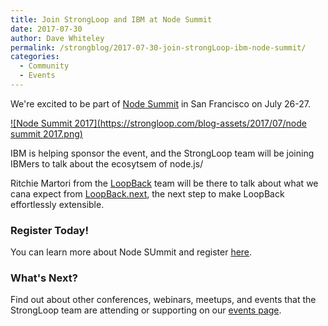 ```yaml
---
title: Join StrongLoop and IBM at Node Summit
date: 2017-07-30
author: Dave Whiteley
permalink: /strongblog/2017-07-30-join-strongLoop-ibm-node-summit/
categories:
  - Community
  - Events
---
```


We're excited to be part of [Node Summit](http://www.nodesummit.com/) in San Francisco on July 26-27.

[![Node Summit 2017](https://strongloop.com/blog-assets/2017/07/node summit 2017.png)](http://www.nodesummit.com/)

<!--more-->
IBM is helping sponsor the event, and the StrongLoop team will be joining IBMers to talk about the ecosytsem of node.js/

Ritchie Martori from the [LoopBack](http://loopback.io/) team will be there to talk about what we cana expect from [LoopBack.next](https://strongloop.com/strongblog/announcing-loopback-next/), the next step to make LoopBack effortlessly extensible.

### Register Today!

You can learn more about Node SUmmit and register [here](http://www.nodesummit.com/registration/).

### What's Next?

Find out about other conferences, webinars, meetups, and events that the StrongLoop team are attending or supporting on our [events page](https://strongloop.com/events/).
